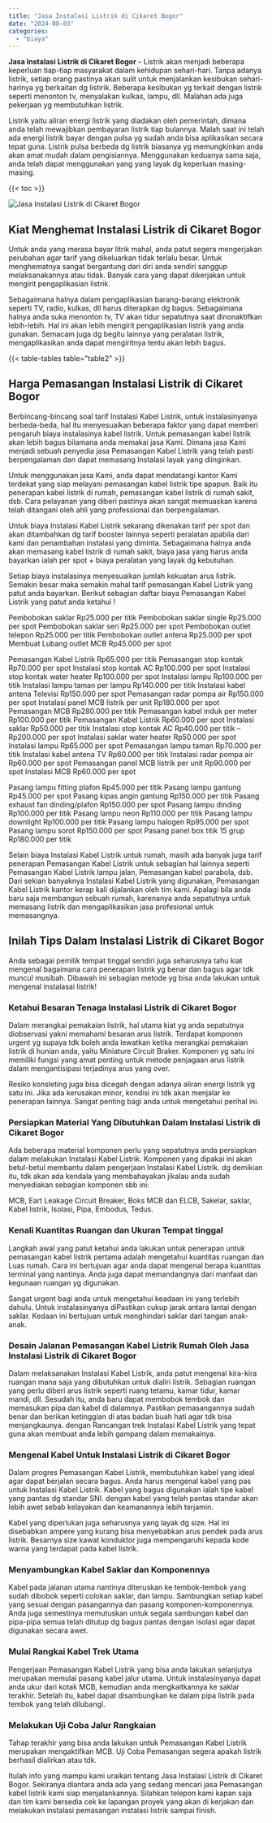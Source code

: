 ```yaml
---
title: "Jasa Instalasi Listrik di Cikaret Bogor"
date: "2024-08-03"
categories: 
  - "biaya"
---
```


**Jasa Instalasi Listrik di Cikaret Bogor** – Listrik akan menjadi beberapa keperluan tiap-tiap masyarakat dalam kehidupan sehari-hari. Tanpa adanya listrik, setiap orang pastinya akan sulit untuk menjalankan kesibukan sehari-harinya yg berkaitan dg listirik. Beberapa kesibukan yg terkait dengan listrik seperti menonton tv, menyalakan kulkas, lampu, dll. Malahan ada juga pekerjaan yg membutuhkan listrik.

Listrik yaitu aliran energi listrik yang diadakan oleh pemerintah, dimana anda telah mewajibkan pembayaran listrik tiap bulannya. Malah saat ini telah ada energi listrik bayar dengan pulsa yg sudah anda bisa aplikasikan secara tepat guna. Listrik pulsa berbeda dg listrik biasanya yg memungkinkan anda akan amat mudah dalam pengisiannya. Menggunakan keduanya sama saja, anda telah dapat menggunakan yang yang layak dg keperluan masing-masing.

{{< toc >}}

![Jasa Instalasi Listrik di Cikaret Bogor](/images/instalasi-listrik-murah07.png)

## Kiat Menghemat Instalasi Listrik di Cikaret Bogor

Untuk anda yang merasa bayar litrik mahal, anda patut segera mengerjakan perubahan agar tarif yang dikeluarkan tidak terlalu besar. Untuk menghematnya sangat bergantung dari diri anda sendiri sanggup melaksanakannya atau tidak. Banyak cara yang dapat dikerjakan untuk mengirit pengaplikasian listrik.

Sebagaimana halnya dalam pengaplikasian barang-barang elektronik seperti TV, radio, kulkas, dll harus diterapkan dg bagus. Sebagaimana halnya anda suka menonton tv, TV akan tidur sepatutnya saat dinonaktifkan lebih-lebih. Hal ini akan lebih mengirit pengaplikasian listrik yang anda gunakan. Semacam juga dg begitu lainnya yang peralatan listrik, mengaplikasikan anda dapat mengiritnya tentu akan lebih bagus.

{{< table-tables table="table2" >}}

## Harga Pemasangan Instalasi Listrik di Cikaret Bogor

Berbincang-bincang soal tarif Instalasi Kabel Listrik, untuk instalasinyanya berbeda-beda, hal itu menyesuaikan beberapa faktor yang dapat memberi pengaruh biaya instalasinya kabel listrik. Untuk pemasangan kabel listrik akan lebih bagus bilamana anda memakai jasa Kami. Dimana jasa Kami menjadi sebuah penyedia jasa Pemasangan Kabel Listrik yang telah pasti berpengalaman dan dapat memasang Instalasi layak yang diinginkan.

Untuk menggunakan jasa Kami, anda dapat mendatangi kantor Kami terdekat yang siap melayani pemasangan kabel listrik tipe apapun. Baik itu penerapan kabel listrik di rumah, pemasangan kabel listrik di rumah sakit, dsb. Cara pelayanan yang diberi pastinya akan sangat memuaskan karena telah ditangani oleh ahli yang professional dan berpengalaman.

Untuk biaya Instalasi Kabel Listrik sekarang dikenakan tarif per spot dan akan ditambahkan dg tarif booster lainnya seperti peralatan apabila dari kami dan penambahan instalasi yang diminta. Sebagaimana halnya anda akan memasang kabel listrik di rumah sakit, biaya jasa yang harus anda bayarkan ialah per spot + biaya peralatan yang layak dg kebutuhan.

Setiap biaya instalasinya menyesuaikan jumlah kekuatan arus listrik. Semakin besar maka semakin mahal tarif pemasangan Kabel Listrik yang patut anda bayarkan. Berikut sebagian daftar biaya Pemasangan Kabel Listrik yang patut anda ketahui !

Pembobokan saklar Rp25.000 per titik Pembobokan saklar single Rp25.000 per spot Pembobokan saklar seri Rp25.000 per spot Pembobokan outlet telepon Rp25.000 per titik Pembobokan outlet antena Rp25.000 per spot Membuat Lubang outlet MCB Rp45.000 per spot

Pemasangan Kabel Listrik Rp65.000 per titik Pemasangan stop kontak Rp70.000 per spot Instalasi stop kontak AC Rp100.000 per spot Instalasi stop kontak water heater Rp100.000 per spot Instalasi lampu Rp100.000 per titik Instalasi lampu taman per lampu Rp140.000 per titik Instalasi kabel antena Televisi Rp150.000 per spot Pemasangan radar pompa air Rp150.000 per spot Instalasi panel MCB listrik per unit Rp180.000 per spot Pemasangan MCB Rp280.000 per titik Pemasangan kabel induk per meter Rp100.000 per titik Pemasangan Kabel Listrik Rp60.000 per spot Instalasi saklar Rp50.000 per titik Instalasi stop kontak AC Rp40.000 per titik – Rp200.000 per spot Instalasi saklar water heater Rp50.000 per spot Instalasi lampu Rp65.000 per spot Pemasangan lampu taman Rp70.000 per titik Instalasi kabel antena TV Rp60.000 per titik Instalasi radar pompa air Rp60.000 per spot Pemasangan panel MCB listrik per unit Rp90.000 per spot Instalasi MCB Rp60.000 per spot

Pasang lampu fitting plafon Rp45.000 per titik Pasang lampu gantung Rp45.000 per spot Pasang kipas angin gantung Rp150.000 per titik Pasang exhaust fan dinding/plafon Rp150.000 per spot Pasang lampu dinding Rp100.000 per titik Pasang lampu neon Rp110.000 per titik Pasang lampu downlight Rp100.000 per titik Pasang lampu halogen Rp95.000 per spot Pasang lampu sorot Rp150.000 per spot Pasang panel box titik 15 grup Rp180.000 per titik

Selain biaya Instalasi Kabel Listrik untuk rumah, masih ada banyak juga tarif penerapan Pemasangan Kabel Listrik untuk sebagian hal lainnya seperti Pemasangan Kabel Listrik lampu jalan, Pemasangan kabel parabola, dsb. Dari sekian banyaknya Instalasi Kabel Listrik yang digunakan, Pemasangan Kabel Listrik kantor kerap kali dijalankan oleh tim kami. Apalagi bila anda baru saja membangun sebuah rumah, karenanya anda sepatutnya untuk memasang listrik dan mengaplikasikan jasa profesional untuk memasangnya.

## Inilah Tips Dalam Instalasi Listrik di Cikaret Bogor


Anda sebagai pemilik tempat tinggal sendiri juga seharusnya tahu kiat mengenal bagaimana cara penerapan listrik yg benar dan bagus agar tdk muncul musibah. Dibawah ini sebagian metode yg bisa anda lakukan untuk mengenal instalasai listrik!

### Ketahui Besaran Tenaga Instalasi Listrik di Cikaret Bogor

Dalam merangkai pemakaian listrik, hal utama kiat yg anda sepatutnya diobservasi yakni memahami besaran arus listrik. Terdapat komponen urgent yg supaya tdk boleh anda lewatkan ketika merangkai pemakaian listrik di hunian anda, yaitu Miniature Circuit Braker. Komponen yg satu ini memiliki fungsi yang amat penting untuk metode penjagaan arus listrik dalam mengantisipasi terjadinya arus yang over.

Resiko konsleting juga bisa dicegah dengan adanya aliran energi listrik yg satu ini. Jika ada kerusakan minor, kondisi ini tdk akan menjalar ke penerapan lainnya. Sangat penting bagi anda untuk mengetahui perihal ini.

### Persiapkan Material Yang Dibutuhkan Dalam Instalasi Listrik di Cikaret Bogor

Ada beberapa material komponen perlu yang sepatutnya anda persiapkan dalam melakukan Instalasi Kabel Listrik. Komponen yang dipakai ini akan betul-betul membantu dalam pengerjaan Instalasi Kabel Listrik. dg demikian itu, tdk akan ada kendala yang membahayakan jikalau anda sudah menyediakan sebagian komponen sbb ini:

MCB, Eart Leakage Circuit Breaker, Boks MCB dan ELCB, Sakelar, saklar, Kabel listrik, Isolasi, Pipa, Embodus, Tedus.

### Kenali Kuantitas Ruangan dan Ukuran Tempat tinggal

Langkah awal yang patut ketahui anda lakukan untuk penerapan untuk pemasangan kabel listrik pertama adalah mengetahui kuantitas ruangan dan Luas rumah. Cara ini bertujuan agar anda dapat mengenal berapa kuantitas terminal yang nantinya. Anda juga dapat memandangnya dari manfaat dan kegunaan ruangan yg digunakan.

Sangat urgent bagi anda untuk mengetahui keadaan ini yang terlebih dahulu. Untuk instalasinyanya diPastikan cukup jarak antara lantai dengan saklar. Kedaan ini bertujuan untuk menghindari saklar dari tangan anak-anak.

### Desain Jalanan Pemasangan Kabel Listrik Rumah Oleh Jasa Instalasi Listrik di Cikaret Bogor

Dalam melaksanakan Instalasi Kabel Listrik, anda patut mengenal kira-kira ruangan mana saja yang dibutuhkan untuk dialiri listrik. Sebagian ruangan yang perlu diberi arus listrik seperti ruang tetamu, kamar tidur, kamar mandi, dll. Sesudah itu, anda baru dapat membobok tembok dan memasukan pipa dan kabel di dalamnya. Pastikan pemasangannya sudah benar dan berikan ketinggian di atas badan buah hati agar tdk bisa menjangkaunya. dengan Rancangan trek Instalasi Kabel Listrik yang tepat guna akan membuat anda lebih gampang dalam memakainya.

### Mengenal Kabel Untuk Instalasi Listrik di Cikaret Bogor

Dalam progres Pemasangan Kabel Listrik, membutuhkan kabel yang ideal agar dapat berjalan secara bagus. Anda harus mengenal kabel yang pas untuk Instalasi Kabel Listrik. Kabel yang bagus digunakan ialah tipe kabel yang pantas dg standar SNI. dengan kabel yang telah pantas standar akan lebih awet sebab kelayakan dan keamanannya lebih terjamin.

Kabel yang diperlukan juga seharusnya yang layak dg size. Hal ini disebabkan ampere yang kurang bisa menyebabkan arus pendek pada arus listrik. Besarnya size kawat konduktor juga mempengaruhi kepada kode warna yang terdapat pada kabel listrik.

### Menyambungkan Kabel Saklar dan Komponennya

Kabel pada jalanan utama nantinya diteruskan ke tembok-tembok yang sudah dibobok seperti colokan saklar, dan lampu. Sambungkan setiap kabel yang sesuai dengan pasangannya dan pasang komponen-komponennya. Anda juga semestinya memutuskan untuk segala sambungan kabel dan pipa-pipa semua telah ditutup dg bagus pantas dengan isolasi agar dapat digunakan secara awet.

### Mulai Rangkai Kabel Trek Utama

Pengerjaan Pemasangan Kabel Listrik yang bisa anda lakukan selanjutya merupakan memulai pasang kabel jalur utama. Untuk instalasinyanya dapat anda ukur dari kotak MCB, kemudian anda mengkaitkannya ke saklar terakhir. Setelah itu, kabel dapat disambungkan ke dalam pipa listrik pada tembok yang telah dilubangi.

### Melakukan Uji Coba Jalur Rangkaian

Tahap terakhir yang bisa anda lakukan untuk Pemasangan Kabel Listrik merupakan mengaktifkan MCB. Uji Coba Pemasangan segera apakah listrik berhasil dialirkan atau tdk.

Itulah info yang mampu kami uraikan tentang Jasa Instalasi Listrik di Cikaret Bogor. Sekiranya diantara anda ada yang sedang mencari jasa Pemasangan kabel listrik kami siap menjalankannya. Silahkan telepon kami kapan saja dan tim kami bersedia cek ke lapangan proyek yang akan di kerjakan dan melakukan instalasi pemasangan instalasi listrik sampai finish.
